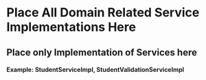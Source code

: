 # Place All Domain Related Service Implementations Here

## Place only Implementation of Services here
#### Example: StudentServiceImpl, StudentValidationServiceImpl
